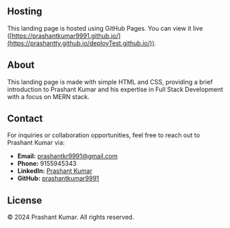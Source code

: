 
## Hosting

This landing page is hosted using GitHub Pages. You can view it live ([https://prashantkumar9991.github.io/](https://prashantty.github.io/deployTest.github.io/)).

## About

This landing page is made with simple HTML and CSS, providing a brief introduction to Prashant Kumar and his expertise in Full Stack Development with a focus on MERN stack.

## Contact

For inquiries or collaboration opportunities, feel free to reach out to Prashant Kumar via:

- **Email:** prashantkr9991@gmail.com
- **Phone:** 9155945343
- **LinkedIn:** [Prashant Kumar](https://www.linkedin.com/in/prashantkumar9991/)
- **GitHub:** [prashantkumar9991](https://github.com/prashantkumar9991)

## License

&copy; 2024 Prashant Kumar. All rights reserved.
